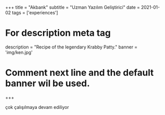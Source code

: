 +++
title = "Akbank"
subtitle = "Uzman Yazılım Geliştirici"
date = 2021-01-02
tags = ['experiences']


# For description meta tag
description = "Recipe of the legendary Krabby Patty."
banner = 'img/ken.jpg'

# Comment next line and the default banner wil be used.
+++

çok çalışılmaya devam ediliyor
